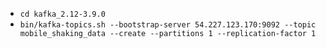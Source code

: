 
- `cd kafka_2.12-3.9.0`
- `bin/kafka-topics.sh --bootstrap-server 54.227.123.170:9092 --topic mobile_shaking_data --create --partitions 1 --replication-factor 1`
